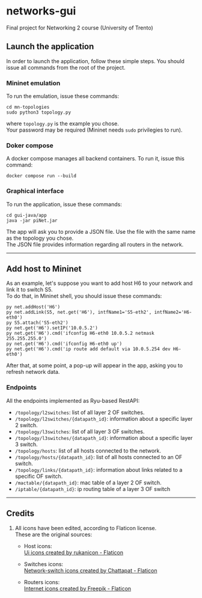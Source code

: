 # networks-gui
Final project for Networking 2 course (University of Trento)

## Launch the application
In order to launch the application, follow these simple steps. You should issue all commands from the root of the project.

### Mininet emulation

To run the emulation, issue these commands:
```
cd mn-topologies
sudo python3 topology.py
```
where `topology.py` is the example you chose.\
Your password may be required (Mininet needs `sudo` privilegies to run).

### Doker compose

A docker compose manages all backend containers. To run it, issue this command:
```
docker compose run --build
```


### Graphical interface

To run the application, issue these commands:
```
cd gui-java/app
java -jar piNet.jar
```
The app will ask you to provide a JSON file. Use the file with the same name as the topology you chose.\
The JSON file provides information regarding all routers in the network.

---

## Add host to Mininet
As an example, let's suppose you want to add host H6 to your network and link it to switch S5.\
To do that, in Mininet shell, you should issue these commands:
```
py net.addHost('H6')
py net.addLink(S5, net.get('H6'), intfName1='S5-eth2', intfName2='H6-eth0')
py S5.attach('S5-eth2')
py net.get('H6').setIP('10.0.5.2')
py net.get('H6').cmd('ifconfig H6-eth0 10.0.5.2 netmask 255.255.255.0')
py net.get('H6').cmd('ifconfig H6-eth0 up')
py net.get('H6').cmd('ip route add default via 10.0.5.254 dev H6-eth0')
```

After that, at some point, a pop-up will appear in the app, asking you to refresh network data.

### Endpoints
All the endpoints implemented as Ryu-based RestAPI:

* `/topology/l2switches`: list of all layer 2 OF switches.
* `/topology/l2switches/{datapath_id}`: information about a specific layer 2 switch.
* `/topology/l3switches`: list of all layer 3 OF switches.
* `/topology/l3switches/{datapath_id}`: information about a specific layer 3 switch.
* `/topology/hosts`: list of all hosts connected to the network.
* `/topology/hosts/{datapath_id}`: list of all hosts connected to an OF switch.
* `/topology/links/{datapath_id}`: information about links related to a specific OF switch.
* `/mactable/{datapath_id}`: mac table of a layer 2 OF switch.
* `/iptable/{datapath_id}`: ip routing table of a layer 3 OF switch

---

## Credits
1. All icons have been edited, according to Flaticon license.\
These are the original sources:

    - Host icons:\
    [Ui icons created by rukanicon - Flaticon](https://www.flaticon.com/free-icons/ui)


    - Switches icons:\
    [Network-switch icons created by Chattapat - Flaticon](https://www.flaticon.com/free-icons/network-switch)


    - Routers icons:\
    [Internet icons created by Freepik - Flaticon](https://www.flaticon.com/free-icons/internet)
